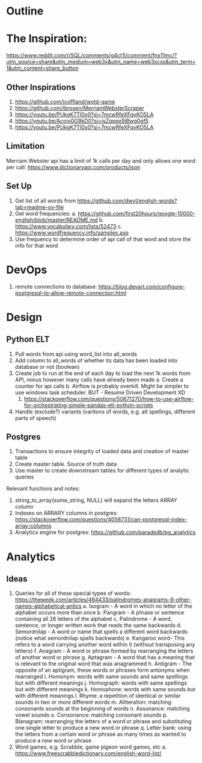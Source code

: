 # Outline

# The Inspiration: 
https://www.reddit.com/r/SQL/comments/g4ct1l/comment/fnx11mc/?utm_source=share&utm_medium=web3x&utm_name=web3xcss&utm_term=1&utm_content=share_button

## Other Inspirations
1. https://github.com/jcoffland/wotd-game
2. https://github.com/ibrosen/MerriamWebsterScraper
3. https://youtu.be/PUkgK7TI0x0?si=7mcwRfeXFqyKO5LA
4. https://youtu.be/Acojo0G9kD0?si=jsZqpqx9iBwg0gf5
5. https://youtu.be/PUkgK7TI0x0?si=7mcwRfeXFqyKO5LA

## Limitation
Merriam Webster api has a limit of 1k calls per day and only allows one word per call: https://www.dictionaryapi.com/products/json

## Set Up
1. Get list of all words from https://github.com/dwyl/english-words?tab=readme-ov-file
2. Get word frequencies:
   a. https://github.com/first20hours/google-10000-english/blob/master/README.md
   b. https://www.vocabulary.com/lists/52473
   c. https://www.wordfrequency.info/samples.asp
4. Use frequency to determine order of api call of that word and store the info for that word

# DevOps
1. remote connections to database: https://blog.devart.com/configure-postgresql-to-allow-remote-connection.html

# Design

## Python ELT
1. Pull words from api using word_list into all_words
2. Add column to all_words of whether its data has been loaded into database or not (boolean)
3. Create job to run at the end of each day to load the next 1k words from API, minus however many calls have already been made
   a. Create a counter for api calls
   b. Airflow is probably overkill. Might be simpler to use windows task scheduler. BUT - Resume Driven Development XD
      1. https://stackoverflow.com/questions/50671270/how-to-use-airflow-for-orchestrating-simple-pandas-etl-python-scripts
4. Handle (exclude?) variants (varitons of words, e.g. alt spellings, different parts of speech)

## Postgres
1. Transactions to ensure integrity of loaded data and creation of master table
2. Create master table. Source of truth data. 
3. Use master to create downstream tables for different types of analytic queries

Relevant functions and notes: 
1. string_to_array(some_string, NULL) will expand the letters ARRAY column
2. Indexes on ARRARY columns in postgres: https://stackoverflow.com/questions/4058731/can-postgresql-index-array-columns
3. Analytics engine for postgres: https://github.com/paradedb/pg_analytics


# Analytics

## Ideas
1. Queries for all of these special types of words: https://theweek.com/articles/464433/palindromes-anagrams-9-other-names-alphabetical-antics
   a. Isogram - A word in which no letter of the alphabet occurs more than once
   b. Pangram - A phrase or sentence containing all 26 letters of the alphabet
   c. Palindrome - A word, sentence, or longer written work that reads the same backwards
   d. Semordnilap - A word or name that spells a different word backwards (notice what semordnilap spells backwards)
   e. Kangaroo word- This refers to a word carrying another word within it (without transposing any letters)
   f. Anagram - A word or phrase formed by rearranging the letters of another word or phrase
   g. Aptagram - A word that has a meaning that is relevant to the original word that was anagrammed
   h. Antigram - The opposite of an aptigram, these words or phrases form antonyms when rearranged
   i. Homonym: words with same sounds and same spellings but with different meanings
   j. Homograph: words with same spellings but with different meanings
   k. Homophone: words with same sounds but with different meanings
   l. Rhyme: a repetition of identical or similar sounds in two or more different words
   m. Alliteration: matching consonants sounds at the beginning of words
   n. Assonance: matching vowel sounds
   o. Consonance: matching consonant sounds
   p. Blanagram: rearranging the letters of a word or phrase and substituting one single letter to produce a new word or phrase
   q. Letter bank: using the letters from a certain word or phrase as many times as wanted to produce a new word or phrase
3. Word games, e.g. Scrabble, game pigeon word games, etc
   a. https://www.freescrabbledictionary.com/english-word-list/
